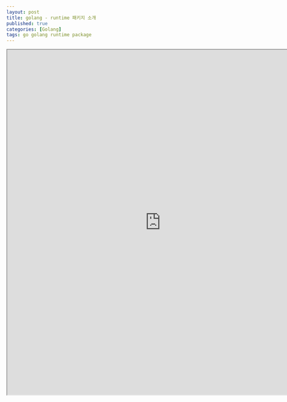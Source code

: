 ```yaml
---
layout: post
title: golang - runtime 패키지 소개
published: true
categories: [Golang]
tags: go golang runtime package
---
```

<iframe width="800" height="900" src="https://docs.google.com/document/d/e/2PACX-1vRDvK6s2MDUbBIq6PLz4CIturUI6icBEBj8oRnoIu3AlFCLw3BIxkUwRv-1X4lraryXLLuRMLWorZPK/pub?embedded=true"></iframe>      
  
  